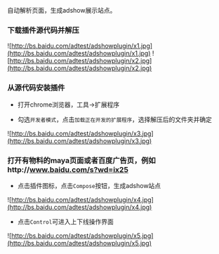 自动解析页面，生成adshow展示站点。

### 下载插件源代码并解压

![http://bs.baidu.com/adtest/adshowplugin/x1.jpg](http://bs.baidu.com/adtest/adshowplugin/x1.jpg)
![http://bs.baidu.com/adtest/adshowplugin/x2.jpg](http://bs.baidu.com/adtest/adshowplugin/x2.jpg)

### 从源代码安装插件

* 打开chrome浏览器，工具->扩展程序

* 勾选`开发者模式`，点击`加载正在开发的扩展程序`，选择解压后的文件夹并确定

![http://bs.baidu.com/adtest/adshowplugin/x3.jpg](http://bs.baidu.com/adtest/adshowplugin/x3.jpg)

### 打开有物料的maya页面或者百度广告页，例如http://www.baidu.com/s?wd=ix25

* 点击插件图标，点击`Compose`按钮，生成adshow站点

![http://bs.baidu.com/adtest/adshowplugin/x4.jpg](http://bs.baidu.com/adtest/adshowplugin/x4.jpg)

* 点击`Control`可进入上下线操作界面

![http://bs.baidu.com/adtest/adshowplugin/x5.jpg](http://bs.baidu.com/adtest/adshowplugin/x5.jpg)